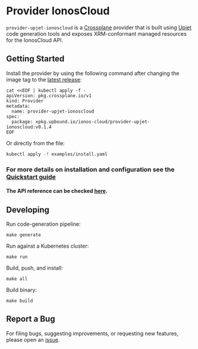# Provider IonosCloud

`provider-upjet-ionoscloud` is a [Crossplane](https://crossplane.io/) provider that
is built using [Upjet](https://github.com/crossplane/upjet) code
generation tools and exposes XRM-conformant managed resources for the
IonosCloud API.

## Getting Started

Install the provider by using the following command after changing the image tag
to the [latest release](https://marketplace.upbound.io/providers/ionos-cloud/provider-upjet-ionoscloud):

```
cat <<EOF | kubectl apply -f -
apiVersion: pkg.crossplane.io/v1
kind: Provider
metadata:
  name: provider-upjet-ionoscloud
spec:
  package: xpkg.upbound.io/ionos-cloud/provider-upjet-ionoscloud:v0.1.4
EOF
```

Or directly from the file:

```bash
kubectl apply -f examples/install.yaml
```

### For more details on installation and configuration see the [Quickstart guide](docs/Quickstart.md)

#### The API reference can be checked [here](https://doc.crds.dev/github.com/ionos-cloud/provider-upjet-ionoscloud).


## Developing

Run code-generation pipeline:
```console
make generate
```

Run against a Kubernetes cluster:

```console
make run
```

Build, push, and install:

```console
make all
```

Build binary:

```console
make build
```

## Report a Bug

For filing bugs, suggesting improvements, or requesting new features, please
open an [issue](https://github.com/ionos-cloud/provider-upjet-ionoscloud/issues).
